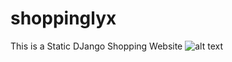 # shoppinglyx
This is a Static DJango Shopping Website 
![alt text](https://github.com/https://tanishanand11.github.io/itmsshopz/)
